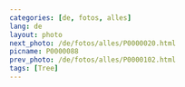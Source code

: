 ```yaml
---
categories: [de, fotos, alles]
lang: de
layout: photo
next_photo: /de/fotos/alles/P0000020.html
picname: P0000088
prev_photo: /de/fotos/alles/P0000102.html
tags: [Tree]
---
```

